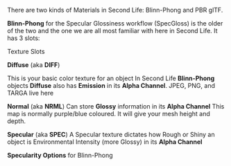 There are two kinds of Materials in Second Life: Blinn-Phong and PBR glTF.

**Blinn-Phong** for the Specular Glossiness workflow (SpecGloss) is the older of the two and the one we are all most familiar with here in Second Life.
It has 3 slots:

Texture Slots

**Diffuse** (aka **DIFF**)

This is your basic color texture for an object
In Second Life **Blinn-Phong** objects **Diffuse** also has **Emission** in its **Alpha Channel**. 
JPEG, PNG, and TARGA live here

**Normal** (aka **NRML**)
Can store **Glossy** information in its **Alpha Channel**
This map is normally purple/blue coloured. It will give your mesh height and depth.

**Specular** (aka **SPEC**)
A Specular texture dictates how Rough or Shiny an object is
Environmental Intensity (more Glossy) in its **Alpha Channel**

**Specularity Options** for Blinn-Phong
